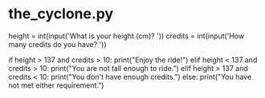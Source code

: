 # the_cyclone.py

height = int(input('What is your height (cm)? '))
credits = int(input('How many credits do you have? '))

if height > 137  and credits > 10:
  print("Enjoy the ride!")
elif height < 137 and credits > 10:
  print("You are not tall enough to ride.")
elif height > 137 and credits < 10:
  print("You don't have enough credits.")
else:
  print("You have not met either requirement.")
